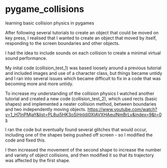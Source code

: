# pygame_collisions
learning basic collision physics in pygames

After following several tutorials to create an object that could be moved on key press,
I realised that I wanted to create an object that moved by itself, responding to the screen boundaries and other objects.

I had the idea to include sounds on each collision to create a minimal virtual sound performance.

My inital code (collision_test_1) was based loosely around a previous tutorial and included images and use of a character class, but things became untidy and I ran into several issues which became difficult to fix in a code that was becoming more and more untidy.

To increase my understanding of the collision physics I watched another tutorial and created a new code (collision_test_2),
which used rects (basic shapes) and implemented a neater collision method, between boundaries and two independently moving objects.
https://www.youtube.com/watch?v=1_H7InPMjaY&list=PL8ui5HK3oSiHnIdi0XIAVXHAeulNmBrLy&index=9&t=0s

I ran the code but eventually found several glitches that would occur, including one of the shapes being pushed off screen - so I modified the code and fixed this.

I then increased the movement of the second shape to increase the number and variety of object collisions, and then modified it so that its trajectory was affected by the first shape.

